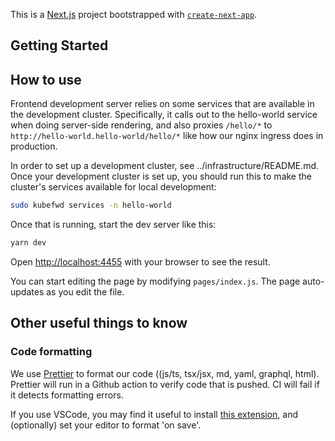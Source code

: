 This is a [Next.js](https://nextjs.org/) project bootstrapped with [`create-next-app`](https://github.com/zeit/next.js/tree/canary/packages/create-next-app).

## Getting Started

## How to use

Frontend development server relies on some services that are available in the development cluster. Specifically, it calls out to the hello-world service when doing server-side rendering, and also proxies `/hello/*` to `http://hello-world.hello-world/hello/*` like how our nginx ingress does in production.

In order to set up a development cluster, see ../infrastructure/README.md. Once your development cluster is set up, you should run this to make the cluster's services available for local development:

```bash
sudo kubefwd services -n hello-world
```

Once that is running, start the dev server like this:

```bash
yarn dev
```

Open [http://localhost:4455](http://localhost:4455) with your browser to see the result.

You can start editing the page by modifying `pages/index.js`. The page auto-updates as you edit the file.

## Other useful things to know

### Code formatting

We use [Prettier](https://prettier.io/) to format our code ((js/ts, tsx/jsx, md, yaml, graphql, html). Prettier will run in a Github action to verify code that is pushed. CI will fail if it detects formatting errors.

If you use VSCode, you may find it useful to install [this extension](https://marketplace.visualstudio.com/items?itemName=esbenp.prettier-vscode), and (optionally) set your editor to format 'on save'.
